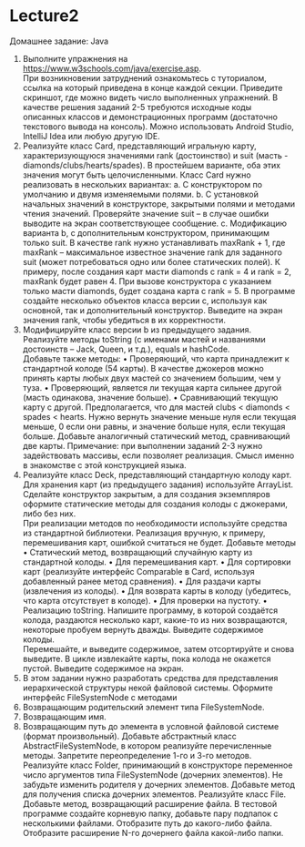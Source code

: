 # Lecture2
Домашнее задание: Java 
1. Выполните упражнения на https://www.w3schools.com/java/exercise.asp.  
При возникновении затруднений ознакомьтесь с туториалом, ссылка на который 
приведена в конце каждой секции. 
Приведите скриншот, где можно видеть число выполненных упражнений. 
В качестве решения заданий 2-5 требуются исходные коды описанных классов и 
демонстрационных программ (достаточно текстового вывода на консоль). Можно 
использовать Android Studio, IntelliJ Idea или любую другую IDE. 
2. Реализуйте класс Card, представляющий игральную карту, характеризующуюся 
значениями rank (достоинство) и suit (масть - diamonds/clubs/hearts/spades). В 
простейшем варианте, оба этих значения могут быть целочисленными. 
Класс Card нужно реализовать в нескольких вариантах: 
a. С конструктором по умолчанию и двумя изменяемыми полями. 
b. С установкой начальных значений в конструкторе, закрытыми полями и 
методами чтения значений. Проверяйте значение suit – в случае ошибки 
выводите на экран соответствующее сообщение. 
c. Модификацию варианта b, с дополнительным конструктором, принимающим 
только suit. В качестве rank нужно устанавливать maxRank + 1, где maxRank – 
максимальное известное значение rank для заданного suit (может 
потребоваться одно или более статических полей). 
К примеру, после создания карт масти diamonds с rank = 4 и rank = 2, maxRank 
будет равен 4. При вызове конструктора с указанием только масти 
diamonds, будет создана карта с rank = 5. 
В программе создайте несколько объектов класса версии с, используя как основной, 
так и дополнительный конструктор. Выведите на экран значения rank, чтобы убедиться 
в их корректности. 
3. Модифицируйте класс версии b из предыдущего задания.  
Реализуйте методы toString (с именами мастей и названиями достоинств – Jack, Queen, 
и т.д.), equals и hashCode.  
Добавьте также методы: 
• Проверяющий, что карта принадлежит к стандартной колоде (54 карты). В 
качестве джокеров можно принять карты любых двух мастей со значением 
большим, чем у туза. 
• Проверяющий, является ли текущая карта сильнее другой (масть одинакова, 
значение больше). 
• Сравнивающий текущую карту с другой. Предполагается, что для мастей clubs < 
diamonds < spades < hearts. Нужно вернуть значение меньше нуля если текущая 
меньше, 0 если они равны, и значение больше нуля, если текущая больше. 
Добавьте аналогичный статический метод, сравнивающий две карты. 
Примечание: при выполнении заданий 2-3 нужно задействовать массивы, если 
позволяет реализация. Смысл именно в знакомстве с этой конструкцией языка.  
4. Реализуйте класс Deck, представляющий стандартную колоду карт. Для хранения карт 
(из предыдущего задания) используйте ArrayList. Сделайте конструктор закрытым, а 
для создания экземпляров оформите статические методы для создания колоды с 
джокерами, либо без них.  
При реализации методов по необходимости используйте средства из стандартной 
библиотеки. Реализация вручную, к примеру, перемешивания карт, ошибкой 
считаться не будет. 
Добавьте методы  
• Статический метод, возвращающий случайную карту из стандартной колоды. 
• Для перемешивания карт. 
• Для сортировки карт (реализуйте интерфейс Comparable<Card> в Card, 
используя добавленный ранее метод сравнения). 
• Для раздачи карты (извлечения из колоды). 
• Для возврата карты в колоду (убедитесь, что карта отсутствует в колоде). 
• Для проверки на пустоту. 
• Реализацию toString. 
Напишите программу, в которой создаётся колода, раздаются несколько карт, какие-то 
из них возвращаются, некоторые пробуем вернуть дважды. Выведите содержимое 
колоды.  
Перемешайте, и выведите содержимое, затем отсортируйте и снова выведите. 
В цикле извлекайте карты, пока колода не окажется пустой. Выведите содержимое на 
экран. 
5. В этом задании нужно разработать средства для представления иерархической 
структуры некой файловой системы. 
Оформите интерфейс FileSystemNode с методами 
1. Возвращающим родительский элемент типа FileSystemNode. 
2. Возвращающим имя. 
3. Возвращающим путь до элемента в условной файловой системе (формат 
произвольный). 
Добавьте абстрактный класс AbstractFileSystemNode, в котором реализуйте 
перечисленные методы. Запретите переопределение 1-го и 3-го методов. 
Реализуйте класс Folder, принимающий в конструкторе переменное число аргументов 
типа FileSystemNode (дочерних элементов). Не забудьте изменить родителя у 
дочерних элементов. Добавьте метод для получения списка дочерних элементов. 
Реализуйте класс File. Добавьте метод, возвращающий расширение файла. 
В тестовой программе создайте корневую папку, добавьте пару подпапок с 
несколькими файлами. Отобразите путь до какого-либо файла. Отобразите 
расширение N-го дочернего файла какой-либо папки.
